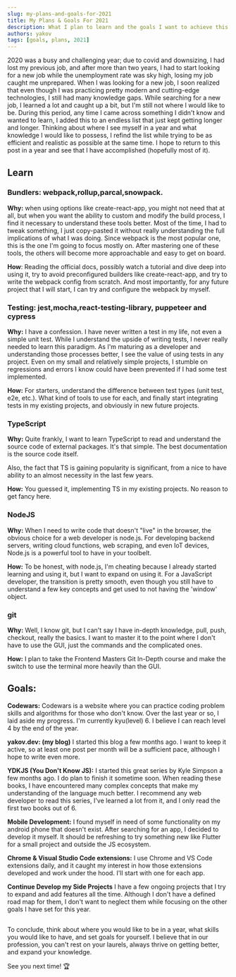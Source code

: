 ```yaml
---
slug: my-plans-and-goals-for-2021
title: My Plans & Goals For 2021
description: What I plan to learn and the goals I want to achieve this year
authors: yakov
tags: [goals, plans, 2021]
---
```


2020 was a busy and challenging year; due to covid and downsizing, I had lost my previous job, and after more than two years, I had to start looking for a new job while the unemployment rate was sky high, losing my job caught me unprepared. When I was looking for a new job, I soon realized that even though I was practicing pretty modern and cutting-edge technologies, I still had many knowledge gaps.
While searching for a new job, I learned a lot and caught up a bit, but I'm still not where I would like to be.
During this period, any time I came across something I didn't know and wanted to learn, I added this to an endless list that just kept getting longer and longer.
Thinking about where I see myself in a year and what knowledge I would like to possess, I refind the list while trying to be as efficient and realistic as possible at the same time.
I hope to return to this post in a year and see that I have accomplished (hopefully most of it).

## Learn

### Bundlers: webpack,rollup,parcal,snowpack.

**Why:** when using options like create-react-app, you might not need that at all, but when you want the ability to custom and modify the build process, I find it necessary to understand these tools better. Most of the time, I had to tweak something, I just copy-pasted it without really understanding the full implications of what I was doing.
Since webpack is the most popular one, this is the one I'm going to focus mostly on. After mastering one of these tools, the others will become more approachable and easy to get on board.

**How**: Reading the official docs, possibly watch a tutorial and dive deep into using it, try to avoid preconfigured builders like create-react-app, and try to write the webpack config from scratch. And most importantly, for any future project that I will start, I can try and configure the webpack by myself.

### Testing: jest,mocha,react-testing-library, puppeteer and cypress

**Why:** I have a confession. I have never written a test in my life, not even a simple unit test. While I understand the upside of writing tests, I never really needed to learn this paradigm. As I'm maturing as a developer and understanding those processes better, I see the value of using tests in any project. Even on my small and relatively simple projects, I stumble on regressions and errors I know could have been prevented if I had some test implemented.

**How:** For starters, understand the difference between test types (unit test, e2e, etc.). What kind of tools to use for each, and finally start integrating tests in my existing projects, and obviously in new future projects.

### TypeScript

**Why:** Quite frankly, I want to learn TypeScript to read and understand the source code of external packages. It's that simple. The best documentation is the source code itself.

Also, the fact that TS is gaining popularity is significant, from a nice to have ability to an almost necessity in the last few years.

**How:** You guessed it, implementing TS in my existing projects. No reason to get fancy here.

### NodeJS

**Why:** When I need to write code that doesn't "live" in the browser, the obvious choice for a web developer is node.js. For developing backend servers, writing cloud functions, web scraping, and even IoT devices, Node.js is a powerful tool to have in your toolbelt.

**How:** To be honest, with node.js, I'm cheating because I already started learning and using it, but I want to expand on using it. For a JavaScript developer, the transition is pretty smooth, even though you still have to understand a few key concepts and get used to not having the 'window' object.

### git

**Why:** Well, I know git, but I can't say I have in-depth knowledge, pull, push, checkout, really the basics. I want to master it to the point where I don't have to use the GUI, just the commands and the complicated ones.

**How:** I plan to take the Frontend Masters Git In-Depth course and make the switch to use the terminal more heavily than the GUI.

## Goals:

**Codewars:** Codewars is a website where you can practice coding problem skills and algorithms for those who don't know. Over the last year or so, I laid aside my progress. I'm currently kyu(level) 6. I believe I can reach level 4 by the end of the year.

**yakov.dev: (my blog)** I started this blog a few months ago. I want to keep it active, so at least one post per month will be a sufficient pace, although I hope to write even more.

**YDKJS (You Don't Know JS):** I started this great series by Kyle Simpson a few months ago. I do plan to finish it sometime soon. When reading these books, I have encountered many complex concepts that make my understanding of the language much better. I recommend any web developer to read this series, I've learned a lot from it, and I only read the first two books out of 6.

**Mobile Development:** I found myself in need of some functionality on my android phone that doesn't exist. After searching for an app, I decided to develop it myself.
It should be refreshing to try something new like Flutter for a small project and outside the JS ecosystem.

**Chrome & Visual Studio Code extensions:** I use Chrome and VS Code extensions daily, and it caught my interest in how those extensions developed and work under the hood. I'll start with one for each app.

**Continue Develop my Side Projects** I have a few ongoing projects that I try to expand and add features all the time. Although I don't have a defined road map for them, I don't want to neglect them while focusing on the other goals I have set for this year.

##

To conclude, think about where you would like to be in a year, what skills you would like to have, and set goals for yourself. I believe that in our profession, you can't rest on your laurels, always thrive on getting better, and expand your knowledge.

See you next time! 🏆
